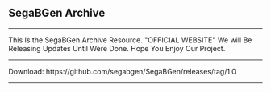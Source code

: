 ## SegaBGen Archive
<HR>
This Is the SegaBGen Archive Resource. "OFFICIAL WEBSITE"
We will Be Releasing Updates Until Were Done.
Hope You Enjoy Our Project.
<HR>
Download:
https://github.com/segabgen/SegaBGen/releases/tag/1.0
<HR>
<body background="background.jpg">
  

